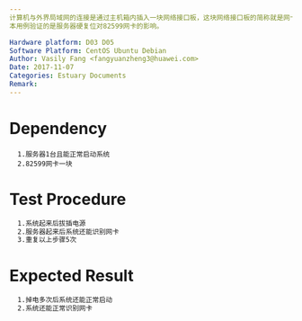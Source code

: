 ```yaml
---
计算机与外界局域网的连接是通过主机箱内插入一块网络接口板，这块网络接口板的简称就是网卡，我们主要验证的是PCIe 82599网卡在我们服务器上的性能。
本用例验证的是服务器硬复位对82599网卡的影响。

Hardware platform: D03 D05  
Software Platform: CentOS Ubuntu Debian 
Author: Vasily Fang <fangyuanzheng3@huawei.com>  
Date: 2017-11-07
Categories: Estuary Documents  
Remark:
---
```


# Dependency
```
  1.服务器1台且能正常启动系统
  2.82599网卡一块
```

# Test Procedure
```bash
  1.系统起来后拔插电源
  2.服务器起来后系统还能识别网卡
  3.重复以上步骤5次
```

# Expected Result
```bash
  1.掉电多次后系统还能正常启动
  2.系统还能正常识别网卡
```
